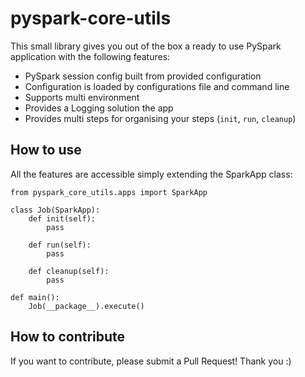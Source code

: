 # pyspark-core-utils

This small library gives you out of the box a ready to use PySpark application with the following features:

- PySpark session config built from provided configuration
- Configuration is loaded by configurations file and command line
- Supports multi environment
- Provides a Logging solution the app
- Provides multi steps for organising your steps (`init`, `run`, `cleanup`) 

## How to use

All the features are accessible simply extending the SparkApp class:

```
from pyspark_core_utils.apps import SparkApp

class Job(SparkApp):
    def init(self):
        pass

    def run(self):
        pass
    
    def cleanup(self):
        pass

def main():
    Job(__package__).execute()
```

## How to contribute

If you want to contribute, please submit a Pull Request! Thank you :)